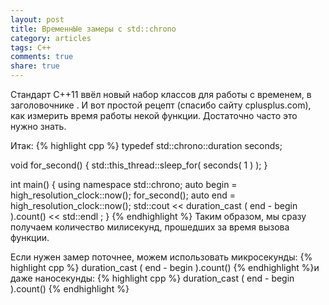 ```yaml
---
layout: post
title: ВременнЫе замеры с std::chrono
category: articles
tags: C++
comments: true
share: true
---
```

Стандарт C++11 ввёл новый набор классов для работы с временем, в заголовочнике <chrono>. И вот простой рецепт (спасибо сайту cplusplus.com), как измерить время работы некой функции. Достаточно часто это нужно знать.

Итак:
{% highlight cpp %}
typedef std::chrono::duration <int> seconds;

void for_second() {
    std::this_thread::sleep_for( seconds( 1 ) );
}

int main() {
    using namespace std::chrono;
    auto begin = high_resolution_clock::now();
    for_second();
    auto end = high_resolution_clock::now();
    std::cout << duration_cast <milliseconds>( end - begin ).count() 
              << std::endl
              ;
}
{% endhighlight %}
Таким образом, мы сразу получаем количество милисекунд, прошедших за время вызова функции.

Если нужен замер поточнее, можем использовать микросекунды:
{% highlight cpp %}
duration_cast <microseconds>( end - begin ).count() 
{% endhighlight %}и даже наносекунды:
{% highlight cpp %}
duration_cast <nanoseconds>( end - begin ).count() 
{% endhighlight %}
